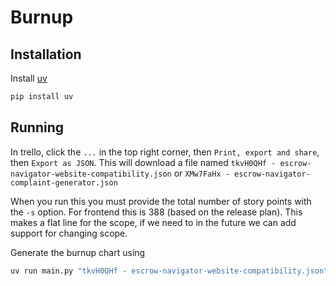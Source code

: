 # Burnup

## Installation

Install [uv](https://docs.astral.sh/uv/getting-started/installation/)

```sh
pip install uv
```

## Running

In trello, click the `...` in the top right corner, then `Print, export and share`, then `Export as JSON`.
This will download a file named `tkvH0QHf - escrow-navigator-website-compatibility.json`
or `XMw7FaHx - escrow-navigator-complaint-generator.json`

When you run this you must provide the total number of story points with the `-s` option.
For frontend this is 388 (based on the release plan).
This makes a flat line for the scope, if we need to in the future we can add support for
changing scope.

Generate the burnup chart using

```sh
uv run main.py "tkvH0QHf - escrow-navigator-website-compatibility.json" -o burnup.png -s 388
```
